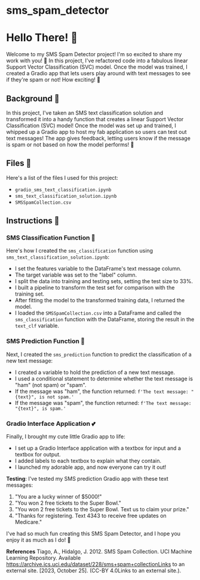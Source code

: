 # sms_spam_detector
# Hello There! 🩷

Welcome to my SMS Spam Detector project! I'm so excited to share my work with you! 🌟 In this project, I've refactored code into a fabulous linear Support Vector Classification (SVC) model. Once the model was trained, I created a Gradio app that lets users play around with text messages to see if they're spam or not! How exciting! 📲

## Background 🌸

In this project, I've taken an SMS text classification solution and transformed it into a handy function that creates a linear Support Vector Classification (SVC) model! Once the model was set up and trained, I whipped up a Gradio app to host my fab application so users can test out text messages! The app gives feedback, letting users know if the message is spam or not based on how the model performs! 💌

## Files 💖

Here's a list of the files I used for this project:

- `gradio_sms_text_classification.ipynb`
- `sms_text_classification_solution.ipynb`
- `SMSSpamCollection.csv`

## Instructions 🌟

### SMS Classification Function 🌷

Here's how I created the `sms_classification` function using `sms_text_classification_solution.ipynb`:

- I set the features variable to the DataFrame's text message column.
- The target variable was set to the "label" column.
- I split the data into training and testing sets, setting the test size to 33%.
- I built a pipeline to transform the test set for comparison with the training set.
- After fitting the model to the transformed training data, I returned the model.
- I loaded the `SMSSpamCollection.csv` into a DataFrame and called the `sms_classification` function with the DataFrame, storing the result in the `text_clf` variable.

### SMS Prediction Function 💌

Next, I created the `sms_prediction` function to predict the classification of a new text message:

- I created a variable to hold the prediction of a new text message.
- I used a conditional statement to determine whether the text message is "ham" (not spam) or "spam".
- If the message was "ham", the function returned: `f'The text message: "{text}", is not spam.'`
- If the message was "spam", the function returned: `f'The text message: "{text}", is spam.'`

### Gradio Interface Application 💕

Finally, I brought my cute little Gradio app to life:

- I set up a Gradio Interface application with a textbox for input and a textbox for output.
- I added labels to each textbox to explain what they contain.
- I launched my adorable app, and now everyone can try it out!

**Testing**:
I've tested my SMS prediction Gradio app with these text messages:

1. "You are a lucky winner of $5000!"
2. "You won 2 free tickets to the Super Bowl."
3. "You won 2 free tickets to the Super Bowl. Text us to claim your prize."
4. "Thanks for registering. Text 4343 to receive free updates on Medicare."

I've had so much fun creating this SMS Spam Detector, and I hope you enjoy it as much as I do! 🌈




**References**
Tiago, A., Hidalgo, J. 2012. SMS Spam Collection. UCI Machine Learning Repository. Available https://archive.ics.uci.edu/dataset/228/sms+spam+collectionLinks to an external site. [2023, October 25]. (CC-BY 4.0Links to an external site.).
